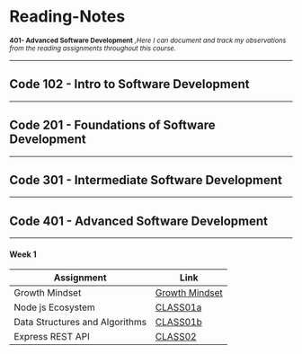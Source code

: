 # Reading-Notes

<sub>**401- Advanced Software Development** _,Here I can document and track my observations from the reading assignments throughout this course._  </sub>

----

## Code 102 - Intro to Software Development

----

## Code 201 - Foundations of Software Development

----

## Code 301 - Intermediate Software Development

----

## Code 401 - Advanced Software Development

----

#### Week 1


| Assignment | Link     | 
|----------  |----------|
| Growth Mindset      | [Growth Mindset](./GrowthMindset/GM.md)   | 
|  Node js Ecosystem      | [CLASS01a](./Week1/Class01a.md)   | 
| Data Structures and Algorithms      |  [CLASS01b](./Week1/DSA.md)  | 
| Express REST API   |  [CLASS02](./Week1/Class02.md)  | 